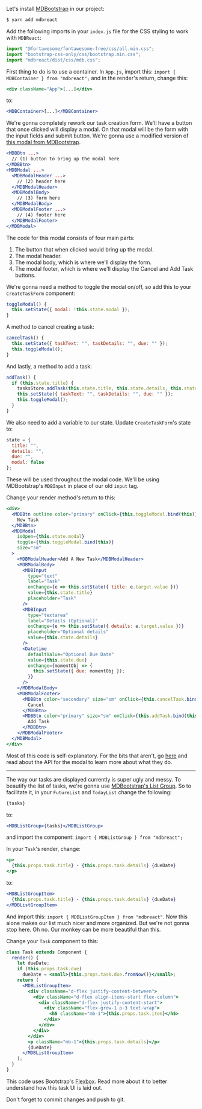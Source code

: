 Let's install [MDBootstrap](https://mdbootstrap.com/docs/react/) in our project:

```bash
$ yarn add mdbreact
```

Add the following imports in your `index.js` file for the CSS styling to work with `MDBReact`:

```jsx
import "@fortawesome/fontawesome-free/css/all.min.css";
import "bootstrap-css-only/css/bootstrap.min.css";
import "mdbreact/dist/css/mdb.css";
```

First thing to do is to use a container. In `App.js`, import this: `import { MDBContainer } from "mdbreact";` and in the render's return, change this:

```jsx
<div className="App">[...]</div>
```

to:

```jsx
<MDBContainer>[...]</MDBContainer>
```

We're gonna completely rework our task creation form. We'll have a button that once clicked will display a modal. On that modal will be the form with the input fields and submit button. We're gonna use a modified version of [this modal from MDBootstrap](https://mdbootstrap.com/docs/react/modals/basic/#simple-contact).

```jsx
<MDBBtn ...>
  // (1) button to bring up the modal here
</MDBBtn>
<MDBModal ...>
  <MDBModalHeader ...>
    // (2) header here
  </MDBModalHeader>
  <MDBModalBody>
    // (3) form here
  </MDBModalBody>
  <MDBModalFooter ...>
    // (4) footer here
  </MDBModalFooter>
</MDBModal>
```

The code for this modal consists of four main parts:

1. The button that when clicked would bring up the modal.
2. The modal header.
3. The modal body, which is where we'll display the form.
4. The modal footer, which is where we'll display the Cancel and Add Task buttons.

We're gonna need a method to toggle the modal on/off, so add this to your `CreateTaskForm` component:

```jsx
toggleModal() {
  this.setState({ modal: !this.state.modal });
}
```

A method to cancel creating a task:

```jsx
cancelTask() {
  this.setState({ taskText: "", taskDetails: "", due: "" });
  this.toggleModal();
}
```

And lastly, a method to add a task:

```jsx
addTask() {
  if (this.state.title) {
    tasksStore.addTask(this.state.title, this.state.details, this.state.due);
    this.setState({ taskText: "", taskDetails: "", due: "" });
    this.toggleModal();
  }
}
```

We also need to add a variable to our state. Update `CreateTaskForm`'s state to:

```jsx
state = {
  title: "",
  details: "",
  due: "",
  modal: false
};
```

These will be used throughout the modal code. We'll be using MDBootstrap's `MDBInput` in place of our old `input` tag.

Change your render method's return to this:

```jsx
<div>
  <MDBBtn outline color="primary" onClick={this.toggleModal.bind(this)}>
    New Task
  </MDBBtn>
  <MDBModal
    isOpen={this.state.modal}
    toggle={this.toggleModal.bind(this)}
    size="sm"
  >
    <MDBModalHeader>Add A New Task</MDBModalHeader>
    <MDBModalBody>
      <MDBInput
        type="text"
        label="Task"
        onChange={e => this.setState({ title: e.target.value })}
        value={this.state.title}
        placeholder="Task"
      />
      <MDBInput
        type="textarea"
        label="Details (Optional)"
        onChange={e => this.setState({ details: e.target.value })}
        placeholder="Optional details"
        value={this.state.details}
      />
      <Datetime
        defaultValue="Optional Due Date"
        value={this.state.due}
        onChange={momentObj => {
          this.setState({ due: momentObj });
        }}
      />
    </MDBModalBody>
    <MDBModalFooter>
      <MDBBtn color="secondary" size="sm" onClick={this.cancelTask.bind(this)}>
        Cancel
      </MDBBtn>
      <MDBBtn color="primary" size="sm" onClick={this.addTask.bind(this)}>
        Add Task
      </MDBBtn>
    </MDBModalFooter>
  </MDBModal>
</div>
```

Most of this code is self-explanatory. For the bits that aren't, go [here](https://mdbootstrap.com/docs/react/modals/basic/#docsTabsAPI) and read about the API for the modal to learn more about what they do.

---

The way our tasks are displayed currently is super ugly and messy. To beautify the list of tasks, we're gonna use [MDBootstrap's List Group](https://mdbootstrap.com/docs/react/components/list-group/#custom-content). So to facilitate it, in your `FutureList` and `TodayList` change the following:

```jsx
{tasks}
```

to:

```jsx
<MDBListGroup>{tasks}</MDBListGroup>
```

and import the component: `import { MDBListGroup } from "mdbreact";`

In your `Task`'s render, change:

```jsx
<p>
  {this.props.task.title} - {this.props.task.details} {dueDate}
</p>
```

to:

```jsx
<MDBListGroupItem>
  {this.props.task.title} - {this.props.task.details} {dueDate}
</MDBListGroupItem>
```

And import this: `import { MDBListGroupItem } from "mdbreact"`. Now this alone makes our list much nicer and more organized. But we're not gonna stop here. Oh no. Our monkey can be more beautiful than this.

Change your `Task` component to this:

```jsx
class Task extends Component {
  render() {
    let dueDate;
    if (this.props.task.due)
      dueDate = <small>{this.props.task.due.fromNow()}</small>;
    return (
      <MDBListGroupItem>
        <div className="d-flex justify-content-between">
          <div className="d-flex align-items-start flex-column">
            <div className="d-flex justify-content-start">
              <div className="flex-grow-1 p-3 text-wrap">
                <h5 className="mb-1">{this.props.task.item}</h5>
              </div>
            </div>
          </div>
        </div>
        <p className="mb-1">{this.props.task.details}</p>
        {dueDate}
      </MDBListGroupItem>
    );
  }
}
```

This code uses Bootstrap's [Flexbox](https://mdbootstrap.com/docs/react/utilities/flexbox/). Read more about it to better understand how this task UI is laid out.

Don't forget to commit changes and push to git.
